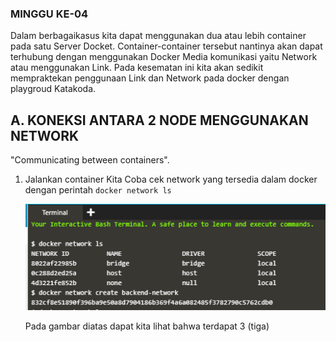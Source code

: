 ### MINGGU KE-04

Dalam berbagaikasus kita dapat menggunakan dua atau lebih container pada satu Server Docket. Container-container tersebut nantinya akan dapat terhubung dengan menggunakan Docker Media komunikasi yaitu Network atau menggunakan Link. Pada kesematan ini kita akan sedikit mempraktekan penggunaan Link dan Network pada docker dengan playgroud Katakoda.


## A. KONEKSI ANTARA 2 NODE MENGGUNAKAN NETWORK
"Communicating between containers".

1. Jalankan container
    Kita Coba cek network yang tersedia dalam docker dengan perintah ``docker network ls``

    ![01](img/01.png)

    Pada gambar diatas dapat kita lihat bahwa terdapat 3 (tiga)
    